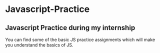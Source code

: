 # Javascript-Practice
## Javascript Practice during my internship
You can find some of the basic JS practice assignments which will make you understand the basics of JS.

